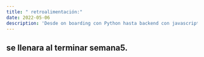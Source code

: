 ```yaml
---
title: " retroalimentación:"
date: 2022-05-06
description: 'Desde on boarding con Python hasta backend con javascript (NodeJS)'
---
```


## se llenara al terminar semana5.
